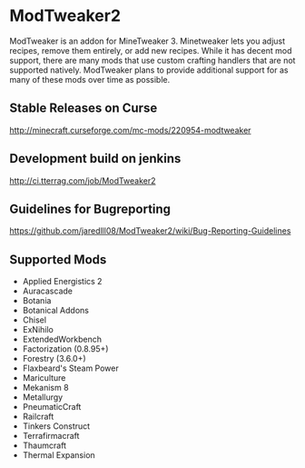 ModTweaker2
==========
ModTweaker is an addon for MineTweaker 3. Minetweaker lets you adjust recipes, remove them entirely, or add new recipes. While it has decent mod support, there are many mods that use custom crafting handlers that are not supported natively. ModTweaker plans to provide additional support for as many of these mods over time as possible.


Stable Releases on Curse
----------
http://minecraft.curseforge.com/mc-mods/220954-modtweaker

Development build on jenkins
----------
http://ci.tterrag.com/job/ModTweaker2


Guidelines for Bugreporting
----------
https://github.com/jaredlll08/ModTweaker2/wiki/Bug-Reporting-Guidelines


Supported Mods
----------
- Applied Energistics 2
- Auracascade
- Botania
- Botanical Addons
- Chisel
- ExNihilo
- ExtendedWorkbench
- Factorization (0.8.95+)
- Forestry (3.6.0+)
- Flaxbeard's Steam Power
- Mariculture
- Mekanism 8
- Metallurgy
- PneumaticCraft
- Railcraft
- Tinkers Construct
- Terrafirmacraft
- Thaumcraft
- Thermal Expansion
